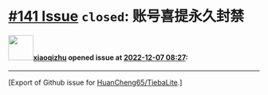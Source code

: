 # [\#141 Issue](https://github.com/HuanCheng65/TiebaLite/issues/141) `closed`: 账号喜提永久封禁

#### <img src="https://avatars.githubusercontent.com/u/49183984?u=bd1fef742877262733373381ab174eff2e6a5b54&v=4" width="50">[xiaoqizhu](https://github.com/xiaoqizhu) opened issue at [2022-12-07 08:27](https://github.com/HuanCheng65/TiebaLite/issues/141):






-------------------------------------------------------------------------------



[Export of Github issue for [HuanCheng65/TiebaLite](https://github.com/HuanCheng65/TiebaLite).]

